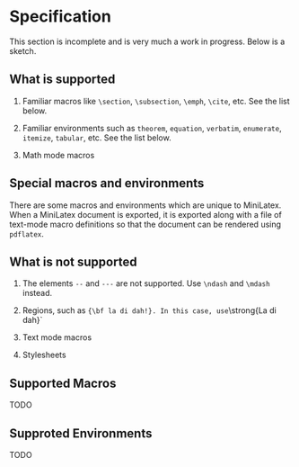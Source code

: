 # Specification

This section is incomplete and is very much a work in progress. Below is a sketch.

## What is supported

1. Familiar macros like `\section`, `\subsection`,
   `\emph`, `\cite`, etc. See the list below.

2. Familiar environments such as `theorem`,
   `equation`, `verbatim`, `enumerate`, `itemize`,
   `tabular`, etc. See the list below.

3. Math mode macros

## Special macros and environments

There are some macros and environments which
are unique to MiniLatex. When a MiniLatex
document is exported, it is exported along
with a file of text-mode macro definitions so that
the document can be rendered using
`pdflatex`.

## What is not supported

1. The elements `--` and `---` are not supported. Use
   `\ndash` and `\mdash` instead.

2. Regions, such as `{\bf la di dah!}. In this case, use`\strong{La di dah}`

3. Text mode macros

4. Stylesheets

## Supported Macros

TODO

## Supproted Environments

TODO
